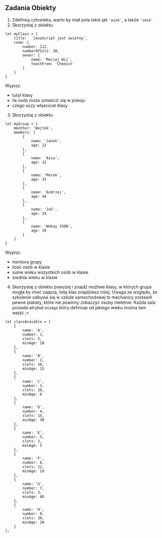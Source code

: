 ## Zadania Obiekty
1. Zdefiniuj człowieka, warto by miał pola takie jak `'wiek'`, a także `'imie'`
2. Skorzystaj z obiektu

```
let myClass = {
    title:  'JavaScript jest świetny',
    room: {
        number: 112,
        numberOfSits: 30,
        owner: {
            name: 'Maciej Wij',
            teachFrom: 'Chemist'
        }
    }
}

```
Wypisz:
- tutył klasy
- ile osób może zmieścić się w pokoju
- czego uczy właściciel klasy

3. Skorzystaj z obiektu
```
let myGroup = {
    menthor: 'Wojtek',
    members: [
        {
            name: 'Janek',
            age: 22
        },
        {
            name: 'Asia',
            age: 12
        },
        {
            name: 'Marek',
            age: 33
        },
        {
            name: 'Andrzej',
            age: 44
        },
        {
            name: 'Jaś',
            age: 24
        },
        {
            name: 'Wokay JSON',
            age: 19
        }
    ]
}
```

Wypisz:
- mentora grupy
- ilość osób w klasie
- sume wieku wszystkich osób w klasie
- średnia wieku w klasie

4. Skorzystaj z obiektu powyżej i znajdź możliwe klasy, w których grupa mogła by mieć zajęcia, listę klas znajdziesz niżej,
Uwaga ze względu, że szkolenie odbywa się w szkole samochodowej to mechanicy zostawili pewne plakaty, które nie powinny zobaczyć osoby nieletnie.
Każda sala posiada atrybut `minAge` który definiuje od jakiego wieku można tam wejść ;>
```
let classAvaiable = [
    {
        name: 'A',
        number: 1,
        slots: 5,
        minAge: 10
    },
    {
        name: 'B',
        number: 2,
        slots: 10,
        minAge: 15
    },
    {
        name: 'C',
        number: 3,
        slots: 10,
        minAge: 0
    },
    {
        name: 'D',
        number: 4,
        slots: 15,
        minAge: 30
    },
    {
        name: 'E',
        number: 5,
        slots: 2,
        minAge: 5
    },
    {
        name: 'F',
        number: 6,
        slots: 12,
        minAge: 10
    },
    {
        name: 'G',
        number: 7,
        slots: 3,
        minAge: 40
    },
    {
        name: 'H',
        number: 8,
        slots: 30,
        minAge: 20
    }
];
